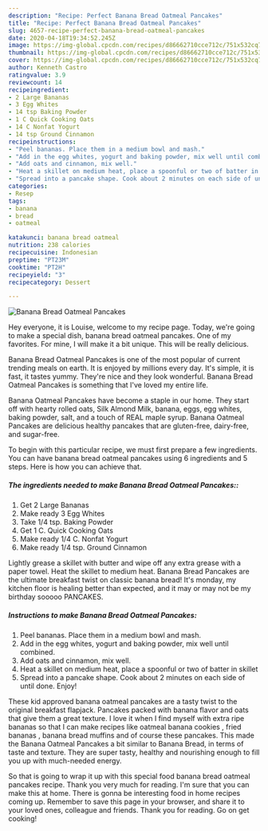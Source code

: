 ```yaml
---
description: "Recipe: Perfect Banana Bread Oatmeal Pancakes"
title: "Recipe: Perfect Banana Bread Oatmeal Pancakes"
slug: 4657-recipe-perfect-banana-bread-oatmeal-pancakes
date: 2020-04-18T19:34:52.245Z
image: https://img-global.cpcdn.com/recipes/d86662710cce712c/751x532cq70/banana-bread-oatmeal-pancakes-recipe-main-photo.jpg
thumbnail: https://img-global.cpcdn.com/recipes/d86662710cce712c/751x532cq70/banana-bread-oatmeal-pancakes-recipe-main-photo.jpg
cover: https://img-global.cpcdn.com/recipes/d86662710cce712c/751x532cq70/banana-bread-oatmeal-pancakes-recipe-main-photo.jpg
author: Kenneth Castro
ratingvalue: 3.9
reviewcount: 14
recipeingredient:
- 2 Large Bananas
- 3 Egg Whites
- 14 tsp Baking Powder
- 1 C Quick Cooking Oats
- 14 C Nonfat Yogurt
- 14 tsp Ground Cinnamon
recipeinstructions:
- "Peel bananas. Place them in a medium bowl and mash."
- "Add in the egg whites, yogurt and baking powder, mix well until combined."
- "Add oats and cinnamon, mix well."
- "Heat a skillet on medium heat, place a spoonful or two of batter in skillet"
- "Spread into a pancake shape. Cook about 2 minutes on each side of until done. Enjoy!"
categories:
- Resep
tags:
- banana
- bread
- oatmeal

katakunci: banana bread oatmeal
nutrition: 238 calories
recipecuisine: Indonesian
preptime: "PT23M"
cooktime: "PT2H"
recipeyield: "3"
recipecategory: Dessert

---
```



![Banana Bread Oatmeal Pancakes](https://img-global.cpcdn.com/recipes/d86662710cce712c/751x532cq70/banana-bread-oatmeal-pancakes-recipe-main-photo.jpg)

Hey everyone, it is Louise, welcome to my recipe page. Today, we're going to make a special dish, banana bread oatmeal pancakes. One of my favorites. For mine, I will make it a bit unique. This will be really delicious.

Banana Bread Oatmeal Pancakes is one of the most popular of current trending meals on earth. It is enjoyed by millions every day. It's simple, it is fast, it tastes yummy. They're nice and they look wonderful. Banana Bread Oatmeal Pancakes is something that I've loved my entire life.

Banana Oatmeal Pancakes have become a staple in our home. They start off with hearty rolled oats, Silk Almond Milk, banana, eggs, egg whites, baking powder, salt, and a touch of REAL maple syrup. Banana Oatmeal Pancakes are delicious healthy pancakes that are gluten-free, dairy-free, and sugar-free.


To begin with this particular recipe, we must first prepare a few ingredients. You can have banana bread oatmeal pancakes using 6 ingredients and 5 steps. Here is how you can achieve that.

##### The ingredients needed to make Banana Bread Oatmeal Pancakes::

1. Get 2 Large Bananas
1. Make ready 3 Egg Whites
1. Take 1/4 tsp. Baking Powder
1. Get 1 C. Quick Cooking Oats
1. Make ready 1/4 C. Nonfat Yogurt
1. Make ready 1/4 tsp. Ground Cinnamon


Lightly grease a skillet with butter and wipe off any extra grease with a paper towel. Heat the skillet to medium heat. Banana Bread Pancakes are the ultimate breakfast twist on classic banana bread! It&#39;s monday, my kitchen floor is healing better than expected, and it may or may not be my birthday sooooo PANCAKES. 

##### Instructions to make Banana Bread Oatmeal Pancakes:

1. Peel bananas. Place them in a medium bowl and mash.
1. Add in the egg whites, yogurt and baking powder, mix well until combined.
1. Add oats and cinnamon, mix well.
1. Heat a skillet on medium heat, place a spoonful or two of batter in skillet
1. Spread into a pancake shape. Cook about 2 minutes on each side of until done. Enjoy!


These kid approved banana oatmeal pancakes are a tasty twist to the original breakfast flapjack. Pancakes packed with banana flavor and oats that give them a great texture. I love it when I find myself with extra ripe bananas so that I can make recipes like oatmeal banana cookies , fried bananas , banana bread muffins and of course these pancakes. This made the Banana Oatmeal Pancakes a bit similar to Banana Bread, in terms of taste and texture. They are super tasty, healthy and nourishing enough to fill you up with much-needed energy. 

So that is going to wrap it up with this special food banana bread oatmeal pancakes recipe. Thank you very much for reading. I'm sure that you can make this at home. There is gonna be interesting food in home recipes coming up. Remember to save this page in your browser, and share it to your loved ones, colleague and friends. Thank you for reading. Go on get cooking!
